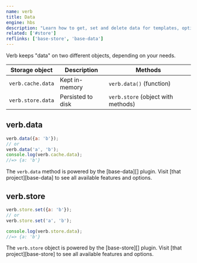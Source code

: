 ```yaml
---
name: verb
title: Data
engine: hbs
description: "Learn how to get, set and delete data for templates, options and more."
related: ['#store']
reflinks: ['base-store', 'base-data']
---
```


Verb keeps "data" on two different objects, depending on your needs. 

| **Storage object** | **Description** | **Methods** |
| --- | --- | --- |
| `verb.cache.data` | Kept in-memory | `verb.data()` (function) |
| `verb.store.data` | Persisted to disk | `verb.store` (object with methods) |

## verb.data

```js
verb.data({a: 'b'});
// or
verb.data('a', 'b');
console.log(verb.cache.data);
//=> {a: 'b'}
```

The `verb.data` method is powered by the [base-data][] plugin. Visit [that project][base-data] to see all available features and options.

## verb.store

```js
verb.store.set({a: 'b'});
// or
verb.store.set('a', 'b');

console.log(verb.store.data);
//=> {a: 'b'}
```

The `verb.store` object is powered by the [base-store][] plugin. Visit [that project][base-store] to see all available features and options.

